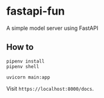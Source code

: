 # fastapi-fun
A simple model server using FastAPI

## How to

```
pipenv install
pipenv shell

uvicorn main:app
```

Visit `https://localhost:8000/docs`.